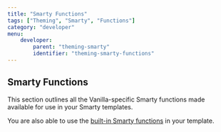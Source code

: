 ```yaml
---
title: "Smarty Functions"
tags: ["Theming", "Smarty", "Functions"]
category: "developer"
menu:
    developer:
        parent: "theming-smarty"
        identifier: "theming-smarty-functions"
---
```


## Smarty Functions

This section outlines all the Vanilla-specific Smarty functions made available for use in your Smarty templates.

You are also able to use the [built-in Smarty functions](http://www.smarty.net/docsv2/en/language.custom.functions.tpl) in your template.
